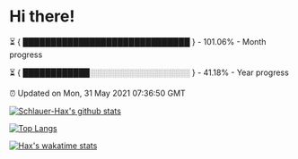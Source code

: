 # Hi there!

⏳ { ██████████████████████████████ } - 101.06% - Month progress

⏳ { ████████████░░░░░░░░░░░░░░░░░░ } - 41.18% - Year progress

⏰ Updated on Mon, 31 May 2021 07:36:50 GMT


[![Schlauer-Hax's github stats](https://github-readme-stats.vercel.app/api?username=Schlauer-Hax&show_icons=true&theme=dark&count_private=true)](https://github.com/Schlauer-Hax)


[![Top Langs](https://github-readme-stats.vercel.app/api/top-langs/?username=Schlauer-Hax&layout=compact&theme=dark)](https://github.com/Schlauer-Hax?tab=repositories)


[![Hax's wakatime stats](https://github-readme-stats.vercel.app/api/wakatime?username=Hax&theme=dark)](https://wakatime.com/@Hax)

